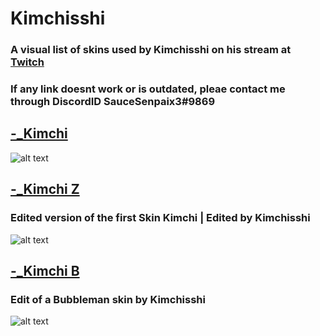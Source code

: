 # Kimchisshi

### A visual list of skins used by Kimchisshi on his stream at [Twitch](https://www.twitch.tv/kimchisshi)
### If any link doesnt work or is outdated, pleae contact me through DiscordID SauceSenpaix3#9869

## [-_Kimchi](https://drive.google.com/drive/folders/1nd0UZp5Vk8AF2A1rGsFJ6XFCS6YDvVvG?usp=sharing)
![alt text](https://media.giphy.com/media/VkSF6f816ittn1ZHDn/giphy.gif)


## [-_Kimchi Z](https://drive.google.com/drive/folders/1brWN_BECay8Ohex-Aghxr2yBeHMSPEjx?usp=sharing)
### Edited version of the first Skin Kimchi | Edited by Kimchisshi
![alt text](https://media.giphy.com/media/xBqk8HIN2DZQM222tG/giphy.gif)


## [-_Kimchi B](https://drive.google.com/drive/folders/1oTkmIQ-U7vdqm8kF41FEPtT2Qz5AC2AO?usp=sharing)
### Edit of a Bubbleman skin by Kimchisshi
![alt text](https://media.giphy.com/media/cEILDDajoebmMMPrBw/giphy.gif)
